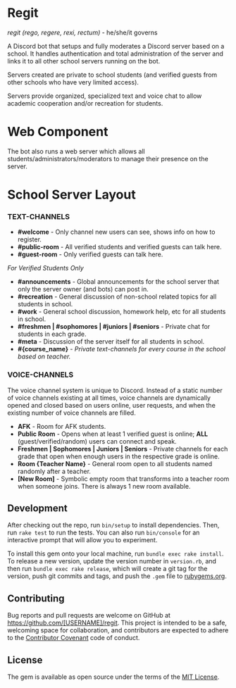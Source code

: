 # Regit
*regit (rego, regere, rexi, rectum)* - he/she/it governs

A Discord bot that setups and fully moderates a Discord server based on a school. It handles authentication and total administration of the server and links it to all other school servers
running on the bot.

Servers created are private to school students (and verified guests from other schools who have very limited access).

Servers provide organized, specialized text and voice chat to allow academic cooperation and/or recreation for students. 

# Web Component
The bot also runs a web server which allows all students/administrators/moderators to manage their presence on the server.

# School Server Layout

### TEXT-CHANNELS
- **#welcome** - Only channel new users can see, shows info on how to register.
- **#public-room** - All verified students and verified guests can talk here.
- **#guest-room** - Only verified guests can talk here.

*For Verified Students Only*
- **#announcements** - Global announcements for the school server that only the server owner (and bots) can post in.
- **#recreation** - General discussion of non-school related topics for all students in school.
- **#work** - General school discussion, homework help, etc for all students in school.
- **#freshmen | #sophomores | #juniors | #seniors** - Private chat for students in each grade.
- **#meta** - Discussion of the server itself for all students in school.
- **#{course_name}** - *Private text-channels for every course in the school based on teacher.*

### VOICE-CHANNELS
The voice channel system is unique to Discord. Instead of a static number of voice channels existing at all times, voice channels are dynamically
opened and closed based on users online, user requests, and when the existing number of voice channels are filled.
- **AFK** - Room for AFK students.
- **Public Room** - Opens when at least 1 verified guest is online; **ALL** (guest/verified/random) users can connect and speak.
- **Freshmen | Sophomores | Juniors | Seniors** - Private channels for each grade that open when enough users in the respective grade is online.
- **Room {Teacher Name}** - General room open to all students named randomly after a teacher.
- **[New Room]** - Symbolic empty room that transforms into a teacher room when someone joins. There is always 1 new room available.

## Development

After checking out the repo, run `bin/setup` to install dependencies. Then, run `rake test` to run the tests. You can also run `bin/console` for an interactive prompt that will allow you to experiment.

To install this gem onto your local machine, run `bundle exec rake install`. To release a new version, update the version number in `version.rb`, and then run `bundle exec rake release`, which will create a git tag for the version, push git commits and tags, and push the `.gem` file to [rubygems.org](https://rubygems.org).

## Contributing

Bug reports and pull requests are welcome on GitHub at https://github.com/[USERNAME]/regit. This project is intended to be a safe, welcoming space for collaboration, and contributors are expected to adhere to the [Contributor Covenant](http://contributor-covenant.org) code of conduct.


## License

The gem is available as open source under the terms of the [MIT License](http://opensource.org/licenses/MIT).

